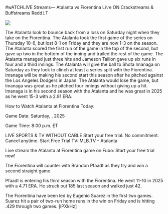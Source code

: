#wATCHLIVE Streams— Atalanta vs Fiorentina Li𝚟e ON Crackstreams & Buffstreams Redd𝚒T  
  
  
[![](https://i.imgur.com/qSNzIqt.png)](https://movie.rssnews.media/MJvFGJXK.php)  
  
The Atalanta look to bounce back from a loss on Saturday night when they take on the Fiorentina. The Atalanta took the first game of the series on Thursday 10-6, but lost 8-1 on Friday and they are now 1-3 on the season. The Atalanta scored the first run of the game in the top of the second, but gave up two in the bottom of the inning and trailed the rest of the game. The Atalanta managed just three hits and Jameson Taillon gave up six runs in four and a third innings. The Atalanta will give the ball to Shota Imanaga on Saturday as they look to clinch at least a series split with the Fiorentina. Imanaga will be making his second start this season after he pitched against the Los Angeles Dodgers in Japan. The Atalanta would lose the game, but Imanaga was great as he pitched four innings without giving up a hit. Imanaga is in his second season with the Atalanta and he was great in 2025 as he went 15-3 with a 2.91 ERA.

How to Watch Atalanta at Fiorentina Today:

Game Date: Saturday, , 2025

Game Time: 8:00 p.m. ET

LIVE SPORTS & TV WITHOUT CABLE
Start your free trial. No commitment. Cancel anytime.
Start Free Trial
TV: MLB.TV – Atalanta

Live stream the Atalanta at Fiorentina game on Fubo: Start your free trial now!

The Fiorentina will counter with Brandon Pfaadt as they try and win a second straight game.

Pfaadt is entering his third season with the Fiorentina. He went 11-10 in 2025 with a 4.71 ERA. He struck out 185 last season and walked just 42.

The Fiorentina have been led by Eugenio Suarez in the first two games. Suarez hit a pair of two-run home runs in the win on Friday and is hitting .429 through two games. [iPXkHz]